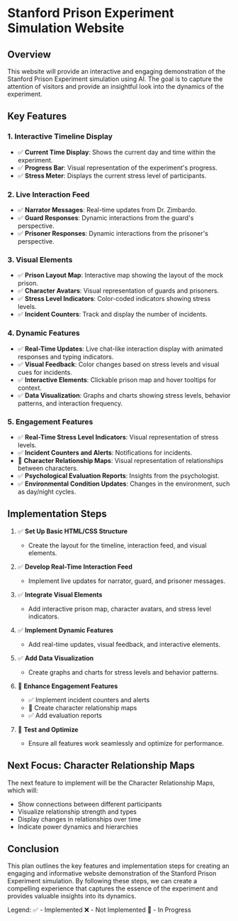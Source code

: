 # Stanford Prison Experiment Simulation Website

## Overview

This website will provide an interactive and engaging demonstration of the Stanford Prison Experiment simulation using AI. The goal is to capture the attention of visitors and provide an insightful look into the dynamics of the experiment.

## Key Features

### 1. Interactive Timeline Display
- ✅ **Current Time Display**: Shows the current day and time within the experiment.
- ✅ **Progress Bar**: Visual representation of the experiment's progress.
- ✅ **Stress Meter**: Displays the current stress level of participants.

### 2. Live Interaction Feed
- ✅ **Narrator Messages**: Real-time updates from Dr. Zimbardo.
- ✅ **Guard Responses**: Dynamic interactions from the guard's perspective.
- ✅ **Prisoner Responses**: Dynamic interactions from the prisoner's perspective.

### 3. Visual Elements
- ✅ **Prison Layout Map**: Interactive map showing the layout of the mock prison.
- ✅ **Character Avatars**: Visual representation of guards and prisoners.
- ✅ **Stress Level Indicators**: Color-coded indicators showing stress levels.
- ✅ **Incident Counters**: Track and display the number of incidents.

### 4. Dynamic Features
- ✅ **Real-Time Updates**: Live chat-like interaction display with animated responses and typing indicators.
- ✅ **Visual Feedback**: Color changes based on stress levels and visual cues for incidents.
- ✅ **Interactive Elements**: Clickable prison map and hover tooltips for context.
- ✅ **Data Visualization**: Graphs and charts showing stress levels, behavior patterns, and interaction frequency.

### 5. Engagement Features
- ✅ **Real-Time Stress Level Indicators**: Visual representation of stress levels.
- ✅ **Incident Counters and Alerts**: Notifications for incidents.
- 🔄 **Character Relationship Maps**: Visual representation of relationships between characters.
- ✅ **Psychological Evaluation Reports**: Insights from the psychologist.
- ✅ **Environmental Condition Updates**: Changes in the environment, such as day/night cycles.

## Implementation Steps

1. ✅ **Set Up Basic HTML/CSS Structure**
   - Create the layout for the timeline, interaction feed, and visual elements.

2. ✅ **Develop Real-Time Interaction Feed**
   - Implement live updates for narrator, guard, and prisoner messages.

3. ✅ **Integrate Visual Elements**
   - Add interactive prison map, character avatars, and stress level indicators.

4. ✅ **Implement Dynamic Features**
   - Add real-time updates, visual feedback, and interactive elements.

5. ✅ **Add Data Visualization**
   - Create graphs and charts for stress levels and behavior patterns.

6. 🔄 **Enhance Engagement Features**
   - ✅ Implement incident counters and alerts
   - 🔄 Create character relationship maps
   - ✅ Add evaluation reports

7. 🔄 **Test and Optimize**
   - Ensure all features work seamlessly and optimize for performance.

## Next Focus: Character Relationship Maps
The next feature to implement will be the Character Relationship Maps, which will:
- Show connections between different participants
- Visualize relationship strength and types
- Display changes in relationships over time
- Indicate power dynamics and hierarchies

## Conclusion

This plan outlines the key features and implementation steps for creating an engaging and informative website demonstration of the Stanford Prison Experiment simulation. By following these steps, we can create a compelling experience that captures the essence of the experiment and provides valuable insights into its dynamics. 

Legend:
✅ - Implemented
❌ - Not Implemented
🔄 - In Progress 